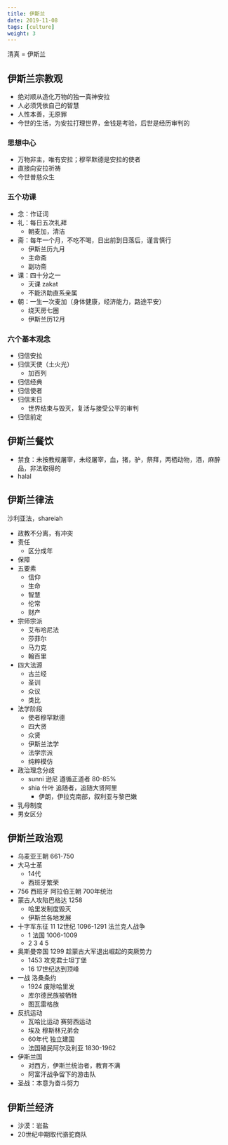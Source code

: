 ```yaml
---
title: 伊斯兰
date: 2019-11-08
tags: [culture]
weight: 3
---
```


清真 = 伊斯兰

## 伊斯兰宗教观

* 绝对顺从造化万物的独一真神安拉
* 人必须凭依自己的智慧
* 人性本善，无原罪
* 今世的生活，为安拉打理世界，金钱是考验，后世是经历审判的

### 思想中心

* 万物非主，唯有安拉；穆罕默德是安拉的使者
* 直接向安拉祈祷
* 今世普慈众生

### 五个功课

* 念：作证词
* 礼：每日五次礼拜
  * 朝麦加，清洁
* 斋：每年一个月，不吃不喝，日出前到日落后，谨言慎行
  * 伊斯兰历九月
  * 主命斋
  * 副功斋
* 课：四十分之一
  * 天课 zakat
  * 不能济助直系亲属
* 朝：一生一次麦加（身体健康，经济能力，路途平安）
  * 绕天房七圈
  * 伊斯兰历12月

### 六个基本观念

* 归信安拉
* 归信天使（土火光）
  * 加百列
* 归信经典
* 归信使者
* 归信末日
  * 世界结束与毁灭，复活与接受公平的审判
* 归信前定

## 伊斯兰餐饮

* 禁食：未按教规屠宰，未经屠宰，血，猪，驴，祭拜，两栖动物，酒，麻醉品，非法取得的
* halal


## 伊斯兰律法 

沙利亚法，shareiah

* 政教不分离，有冲突
* 责任
  * 区分成年
* 保障
* 五要素
  * 信仰
  * 生命
  * 智慧
  * 伦常
  * 财产
* 宗师宗派
  * 艾布哈尼法
  * 莎菲尔
  * 马力克
  * 翰百里
* 四大法源
  * 古兰经
  * 圣训
  * 众议
  * 类比
* 法学阶段
  * 使者穆罕默德
  * 四大贤
  * 众贤
  * 伊斯兰法学
  * 法学宗派
  * 纯粹模仿
* 政治理念分歧
  * sunni 逊尼 遵循正道者 80-85%
  * shia 什叶 追随者，追随大贤阿里
    * 伊朗，伊拉克南部，叙利亚与黎巴嫩
* 乳母制度
* 男女区分

## 伊斯兰政治观

* 乌麦亚王朝 661-750
* 大马士革
  * 14代
  * 西班牙繁荣
* 756 西班牙 阿拉伯王朝 700年统治
* 蒙古人攻陷巴格达 1258
  * 哈里发制度毁灭
  * 伊斯兰各地发展
* 十字军东征 11 12世纪 1096-1291 法兰克人战争
  * 1 法国  1006-1009
  * 2 3 4 5
* 奥斯曼帝国 1299 趁蒙古大军退出崛起的突厥势力
  * 1453 攻克君士坦丁堡
  * 16 17世纪达到顶峰
* 一战 洛桑条约
  * 1924 废除哈里发
  * 库尔德民族被牺牲
  * 图瓦雷格族
* 反抗运动
  * 瓦哈比运动 赛努西运动 
  * 埃及 穆斯林兄弟会
  * 60年代 独立建国
  * 法国殖民阿尔及利亚 1830-1962
* 伊斯兰国
  * 对西方，伊斯兰统治者，教育不满
  * 阿富汗战争留下的游击队
* 圣战：本意为奋斗努力

## 伊斯兰经济

* 沙漠：岩盐
* 20世纪中期取代骆驼商队